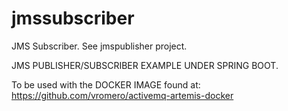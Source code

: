 # jmssubscriber
JMS Subscriber. See jmspublisher project.

JMS PUBLISHER/SUBSCRIBER EXAMPLE UNDER SPRING BOOT.

To be used with the DOCKER IMAGE found at: https://github.com/vromero/activemq-artemis-docker